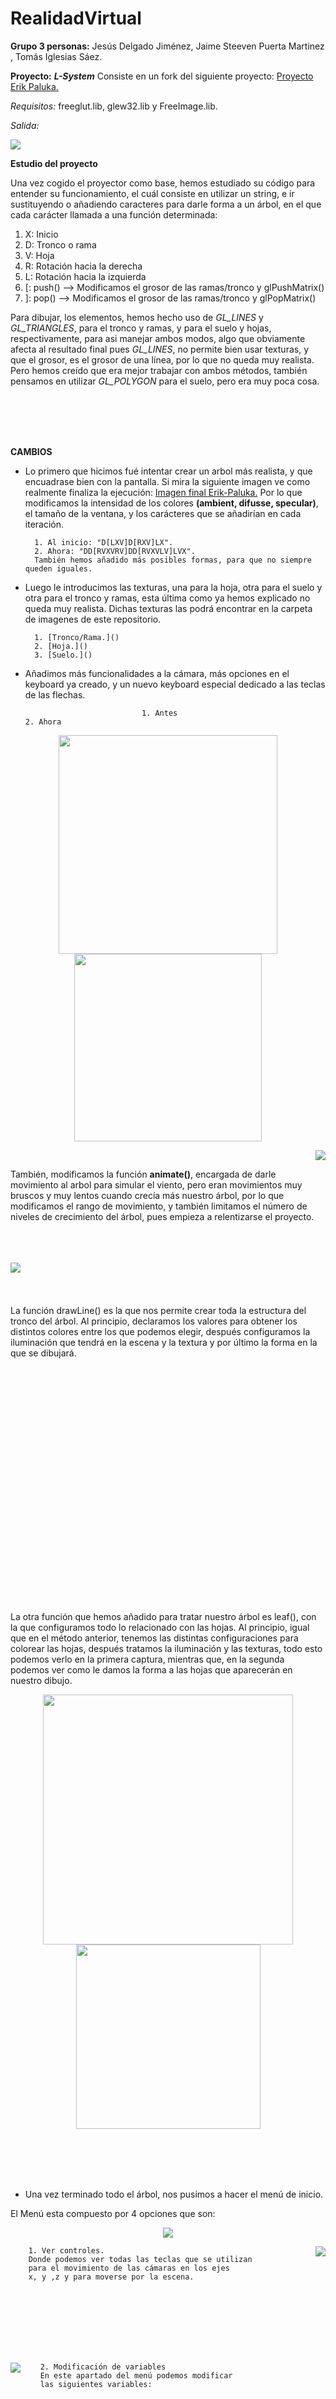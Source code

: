 # RealidadVirtual

**Grupo 3 personas:** Jesús Delgado Jiménez, Jaime Steeven Puerta Martinez , Tomás Iglesias Sáez.

**Proyecto:**           **_L-System_**
        Consiste en un fork del siguiente proyecto: [Proyecto Erik Paluka.](https://github.com/paluka/L-Systems-OpenGL)
        
 *Requisitos:* freeglut.lib, glew32.lib y FreeImage.lib.
 
 *Salida:*     
 
  <img src= "https://github.com/steevenja9/RealidadVirtual/blob/master/Imagenes/1.Erik.JPG" />




**Estudio del proyecto**

Una vez cogido el proyector como base, hemos estudiado su código para entender su funcionamiento, el cuál consiste en utilizar un string, e ir sustituyendo o añadiendo caracteres para darle forma a un árbol, en el que cada carácter llamada a una función determinada:
1. X: Inicio 
2. D: Tronco o rama
3. V: Hoja
4. R: Rotación hacia la derecha
5. L: Rotación hacia la izquierda
6. [: push() --> Modificamos el grosor de las ramas/tronco y glPushMatrix()
7. ]: pop()  --> Modificamos el grosor de las ramas/tronco y glPopMatrix()

Para dibujar, los elementos, hemos hecho uso de _GL_LINES_ y _GL_TRIANGLES_, para el tronco y ramas, y para el suelo y hojas, respectivamente, para asi manejar ambos modos, algo que obviamente afecta al resultado final pues _GL_LINES_, no permite bien usar texturas, y que el grosor, es el grosor de una línea, por lo que no queda muy realista. Pero hemos creído que era mejor trabajar con ambos métodos, también pensamos en utilizar _GL_POLYGON_ para el suelo, pero era muy poca cosa.


<br>
<br>
<br>
<br>

**CAMBIOS**

+ Lo primero que hicimos fué intentar crear un arbol más realista, y que encuadrase bien con la pantalla. Si mira la siguiente imagen ve como realmente finaliza la ejecución: [Imagen final Erik-Paluka.](https://github.com/steevenja9/RealidadVirtual/blob/master/Imagenes/2.Erik.JPG)
Por lo que modificamos la intensidad de los colores **(ambient, difusse, specular)**, el tamaño de la ventana, y los carácteres que se añadirían en cada iteración.

        1. Al inicio: "D[LXV]D[RXV]LX".
        2. Ahora: "DD[RVXVRV]DD[RVXVLV]LVX". 
        También hemos añadido más posibles formas, para que no siempre queden iguales.




+ Luego le introducimos las texturas, una para la hoja, otra para el suelo y otra para el tronco y ramas, esta última como ya hemos explicado no queda muy realista.
Dichas texturas las podrá encontrar en la carpeta de imagenes de este repositorio.

        1. [Tronco/Rama.]()
        2. [Hoja.]()
        3. [Suelo.]()
        
        
    
    
+ Añadimos más funcionalidades a la cámara, más opciones en el keyboard ya creado, y un nuevo keyboard especial dedicado a las teclas de las flechas.

                                1. Antes                                               2. Ahora
 <p align="center">
 <img src= "https://github.com/steevenja9/RealidadVirtual/blob/master/Imagenes/Keyboard_Erik.JPG" width="350"/><img src= "https://github.com/steevenja9/RealidadVirtual/blob/master/Imagenes/Modificacion_Keyboard.JPG" width="300"/>
 </p>
 <p align="right">
 <img src= "https://github.com/steevenja9/RealidadVirtual/blob/master/Imagenes/Keyboard_Flechas.JPG" />
 </p>

También, modificamos la función **animate()**, encargada de darle movimiento al arbol para simular el viento, pero eran movimientos muy bruscos y muy lentos cuando crecía más nuestro árbol, por lo que modificamos el rango de movimiento, y también limitamos el número de niveles de crecimiento del árbol, pues empieza a relentizarse el proyecto.
<br>
<br>
<br>
<br>

<p>
<img src= "https://github.com/steevenja9/RealidadVirtual/blob/master/Imagenes/codigoTronco.JPG" /align="left">
</p>
<br>
<br>
<br>
<br>
La función drawLine() es la que nos permite crear toda la estructura del tronco del árbol. Al principio,
declaramos los valores para obtener los distintos colores entre los que podemos elegir, después 
configuramos la iluminación que tendrá en la escena y la textura y por último la forma en la que se dibujará.
<br>
<br>
<br>
<br>
<br>
<br>
<br>
<br>
<br>
<br>
<br>
<br>
<br>
<br>
<br>
<br>
<br>
<br>
<br>
<br>
<br>
<br>
<br>
<br>

La otra función que hemos añadido para tratar nuestro árbol es leaf(), con la que configuramos todo lo relacionado con 
las hojas. Al principio, igual que en el método anterior, tenemos las distintas configuraciones para colorear 
las hojas, después tratamos la iluminación y las texturas, todo esto podemos verlo en la primera captura, 
mientras que, en la segunda podemos ver como le damos la forma a las hojas que aparecerán en nuestro dibujo.

<p align="center">
<img src= "https://github.com/steevenja9/RealidadVirtual/blob/master/Imagenes/codigoHojas1.JPG" width="400"/> <img src= "https://github.com/steevenja9/RealidadVirtual/blob/master/Imagenes/codigoHojas2.JPG" width="295"/>
</p>

<br>
<br>
<br>
<br>

+ Una vez terminado todo el árbol, nos pusimos a hacer el menú de inicio.

El Menú esta compuesto por 4 opciones que son:
<p align="center">
<img src= "https://github.com/steevenja9/RealidadVirtual/blob/master/Imagenes/MenuInicio.JPG" />
</p>

<p>
<img src= "https://github.com/steevenja9/RealidadVirtual/blob/master/Imagenes/Vcontroles.JPG" /align="right">
</p>

        1. Ver controles.
        Donde podemos ver todas las teclas que se utilizan 
        para el movimiento de las cámaras en los ejes
        x, y ,z y para moverse por la escena.
<br>
<br>
<br>
<br>
<br>
<br>

 <p>
 <img src= "https://github.com/steevenja9/RealidadVirtual/blob/master/Imagenes/MVariables.JPG" /align="left">
 </p>
 
        2. Modificación de variables
        En este apartado del menú podemos modificar 
        las siguientes variables:
        
<br>
<br>
<br>
<br>
<br>
<br>
 
 Tanto el color del tronco, como el de las hojas tienen 3 opciones para elegir, siendo la primera de estas la opción por defecto. Las otras opciones por defecto
 son un tamaño de árbol de 8, una anchura de 5.7 y árbol CON hojas. 
 
 <p align="center">
 <img src= "https://github.com/steevenja9/RealidadVirtual/blob/master/Imagenes/ColorTronco.JPG" width="300"/>  <img src= "https://github.com/steevenja9/RealidadVirtual/blob/master/Imagenes/ColorHojas.JPG" width="350"/>
 </p> 
 
 Vamos a ver las variables que usamos y como trabaja cada opción de este submenú con la siguiente imagen (siguen el mismo orden que la imagen anterior donde 
 mostramos el menú).
 
 <p align="center">
 <img src= "https://github.com/steevenja9/RealidadVirtual/blob/master/Imagenes/Funcion%20mvariables.JPG" />
 </p>
 
<br>
<br>
<br>
<br>

        3. Salir
        Esta opción hará que termine la ejecución del programa y este se cierre.
        
        
        4. Ejecutar
        Al seleccionar esta opción se nos abrirá una nueva ventana que será donde se pintará la escena con los datos que 
        hemos introducido o bien con los que vienen por defecto. Una vez en esta pantalla saldremos de ella y volveremos
        al menú principal pulsando cualquier tecla como hemos visto anteriormente en los controles de la aplicación. 
        
        A continuación mostramos unos ejemplos de la ejecución del programa:

<br>
<br>
<br>
<br>
<br>
<br>

**SALIDA**

<p align="center">
 <img src= "https://github.com/steevenja9/RealidadVirtual/blob/master/Imagenes/Salida1.JPG"  />
</p>


